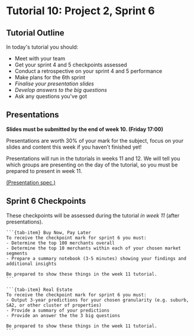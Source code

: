 # Tutorial 10: Project 2, Sprint 6

## Tutorial Outline

In today's tutorial you should:
- Meet with your team
- Get your sprint 4 and 5 checkpoints assessed
- Conduct a retrospective on your sprint 4 and 5 performance
- Make plans for the 6th sprint
- *Finalise your presentation slides*
- *Develop answers to the big questions*
- Ask any questions you've got

## Presentations

**Slides must be submitted by the end of week 10. (Friday 17:00)**

Presentations are worth 30% of your mark for the subject, focus on your slides and content this week if you haven't finished yet!

Presentations will run in the tutorials in weeks 11 and 12. We will tell you which groups are presenting on the day of the tutorial, so you must be prepared to present in week 11.

[(Presentation spec.)](https://www.overleaf.com/read/fgcsxbbxnkjd)

## Sprint 6 Checkpoints

These checkpoints will be assessed during the tutorial *in week 11* (after presentations).

````{tab-set}
```{tab-item} Buy Now, Pay Later
To receive the checkpoint mark for sprint 6 you must:
- Determine the top 100 merchants overall
- Determine the top 10 merchants within each of your chosen market segments
- Prepare a summary notebook (3-5 minutes) showing your findings and additional insights

Be prepared to show these things in the week 11 tutorial.
```

```{tab-item} Real Estate
To receive the checkpoint mark for sprint 6 you must:
- Output 3-year predictions for your chosen granularity (e.g. suburb, SA2, or other cluster of properties)
- Provide a summary of your predictions
- Provide an answer the the 3 big questions

Be prepared to show these things in the week 11 tutorial.
```
````
